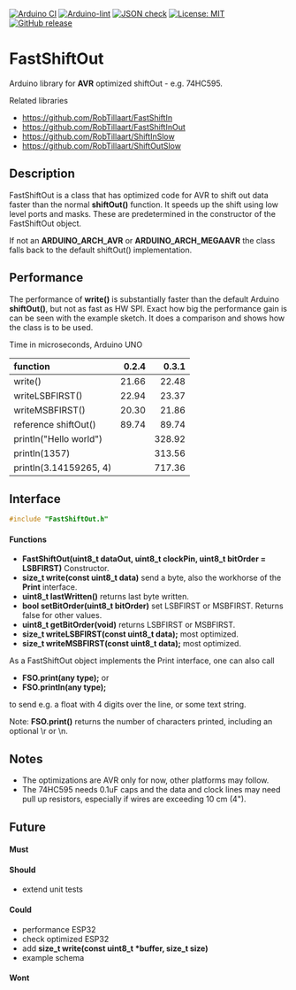 
[![Arduino CI](https://github.com/RobTillaart/FastShiftOut/workflows/Arduino%20CI/badge.svg)](https://github.com/marketplace/actions/arduino_ci)
[![Arduino-lint](https://github.com/RobTillaart/FastShiftOut/actions/workflows/arduino-lint.yml/badge.svg)](https://github.com/RobTillaart/FastShiftOut/actions/workflows/arduino-lint.yml)
[![JSON check](https://github.com/RobTillaart/FastShiftOut/actions/workflows/jsoncheck.yml/badge.svg)](https://github.com/RobTillaart/FastShiftOut/actions/workflows/jsoncheck.yml)
[![License: MIT](https://img.shields.io/badge/license-MIT-green.svg)](https://github.com/RobTillaart/FastShiftOut/blob/master/LICENSE)
[![GitHub release](https://img.shields.io/github/release/RobTillaart/FastShiftOut.svg?maxAge=3600)](https://github.com/RobTillaart/FastShiftOut/releases)


# FastShiftOut

Arduino library for **AVR** optimized shiftOut - e.g. 74HC595.

Related libraries
- https://github.com/RobTillaart/FastShiftIn
- https://github.com/RobTillaart/FastShiftInOut
- https://github.com/RobTillaart/ShiftInSlow
- https://github.com/RobTillaart/ShiftOutSlow


## Description

FastShiftOut is a class that has optimized code for AVR to shift out data faster 
than the normal **shiftOut()** function.
It speeds up the shift using low level ports and masks. These are predetermined
in the constructor of the FastShiftOut object.

If not an **ARDUINO_ARCH_AVR** or **ARDUINO_ARCH_MEGAAVR** the class falls back 
to the default shiftOut() implementation. 


## Performance

The performance of **write()** is substantially faster than the default Arduino 
**shiftOut()**, but not as fast as HW SPI. 
Exact how big the performance gain is can be seen with the example sketch.
It does a comparison and shows how the class is to be used.

Time in microseconds, Arduino UNO

|  function                |  0.2.4  |   0.3.1  |
|:-------------------------|--------:|---------:|
|  write()                 |  21.66  |   22.48  |
|  writeLSBFIRST()         |  22.94  |   23.37  |
|  writeMSBFIRST()         |  20.30  |   21.86  |
|  reference shiftOut()    |  89.74  |   89.74  |
|  println("Hello world")  |         |  328.92  |
|  println(1357)           |         |  313.56  |
|  println(3.14159265, 4)  |         |  717.36  |


## Interface

```cpp
#include "FastShiftOut.h"
```

#### Functions

- **FastShiftOut(uint8_t dataOut, uint8_t clockPin, uint8_t bitOrder = LSBFIRST)** Constructor.
- **size_t write(const uint8_t data)** send a byte, also the workhorse of the **Print** interface.
- **uint8_t lastWritten()** returns last byte written.
- **bool setBitOrder(uint8_t bitOrder)** set LSBFIRST or MSBFIRST. Returns false for other values.
- **uint8_t getBitOrder(void)** returns LSBFIRST or MSBFIRST.
- **size_t writeLSBFIRST(const uint8_t data);**  most optimized.
- **size_t writeMSBFIRST(const uint8_t data);**  most optimized.


As a FastShiftOut object implements the Print interface, one can also call

- **FSO.print(any type);** or 
- **FSO.println(any type);** 

to send e.g. a float with 4 digits over the line, or some text string. 

Note: **FSO.print()** returns the number of characters printed, including an optional \\r or \\n.


## Notes

- The optimizations are AVR only for now, other platforms may follow.
- The 74HC595 needs 0.1uF caps and the data and clock lines may need  
pull up resistors, especially if wires are exceeding 10 cm (4").


## Future


#### Must

#### Should

- extend unit tests

#### Could

- performance ESP32
- check optimized ESP32
- add **size_t write(const uint8_t \*buffer, size_t size)**
- example schema

#### Wont


